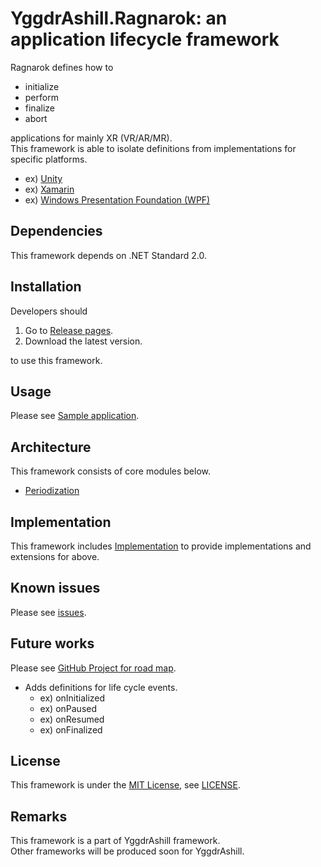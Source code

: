 # YggdrAshill.Ragnarok: an application lifecycle framework

Ragnarok defines how to

- initialize
- perform
- finalize
- abort

applications for mainly XR (VR/AR/MR).  
This framework is able to isolate definitions from implementations for specific platforms.

- ex) [Unity](https://unity.com/ja)
- ex) [Xamarin](https://docs.microsoft.com/ja-jp/xamarin/get-started/what-is-xamarin)
- ex) [Windows Presentation Foundation (WPF)](https://docs.microsoft.com/ja-jp/visualstudio/designers/getting-started-with-wpf?view=vs-2019)

## Dependencies

This framework depends on .NET Standard 2.0.

## Installation

Developers should

1. Go to [Release pages](https://github.com/do-i-know-it/YggdrAshill.Ragnarok/releases).
1. Download the latest version.

to use this framework.

## Usage

Please see [Sample application](./Samples/Program.cs).

## Architecture

This framework consists of core modules below.

- [Periodization](./Documentation/Periodization.md)

## Implementation

This framework includes [Implementation](./Documentation/Implementation.md) to provide implementations and extensions for above.

## Known issues

Please see [issues](https://github.com/do-i-know-it/YggdrAshill.Ragnarok/issues).

## Future works

Please see [GitHub Project for road map](https://github.com/do-i-know-it/YggdrAshill.Ragnarok/projects/1).

- Adds definitions for life cycle events.
  - ex) onInitialized
  - ex) onPaused
  - ex) onResumed
  - ex) onFinalized

## License

This framework is under the [MIT License](https://opensource.org/licenses/mit-license.php), see [LICENSE](./LICENSE.txt).

## Remarks

This framework is a part of YggdrAshill framework.  
Other frameworks will be produced soon for YggdrAshill.
